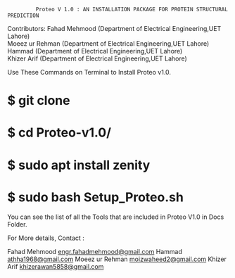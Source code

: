 
             Proteo V 1.0 : AN INSTALLATION PACKAGE FOR PROTEIN STRUCTURAL PREDICTION           
                                                                                         

  Contributors: Fahad Mehmood    (Department of Electrical Engineering,UET Lahore)        
       	        Moeez ur Rehman  (Department of Electrical Engineering,UET Lahore)        
	   	Hammad 	         (Department of Electrical Engineering,UET Lahore)        
          	Khizer Arif      (Department of Electrical Engineering,UET Lahore)        



Use These Commands on Terminal to Install Proteo v1.0.

#  $ git clone 
#  $ cd Proteo-v1.0/
#  $ sudo apt install zenity
#  $ sudo bash Setup_Proteo.sh


You can see the list of all the Tools that are included in Proteo V1.0 in Docs Folder.


For More details,
Contact :

 Fahad Mehmood     engr.fahadmehmood@gmail.com
 Hammad            athha1968@gmail.com
 Moeez ur Rehman   moizwaheed2@gmail.com
 Khizer Arif       khizerawan5858@gmail.com

